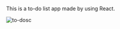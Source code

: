 This is a to-do list app made by using React. 

![to-dosc](https://github.com/Rahul-Rampal0804/Full-stack-apps/assets/52612621/fc19da6a-96f2-4f15-93ed-f6081beb839e)
